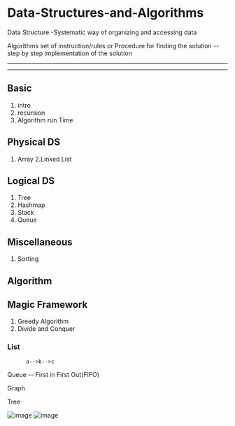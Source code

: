 # Data-Structures-and-Algorithms

Data Structure -Systematic way of organizing and accessing data

Algorithms set of instruction/rules or Procedure for finding the solution -- step by step implementation of the solution

----------------------
----------------------

## Basic 
  1. intro
  2. recursion
  3. Algorithm run Time

## Physical DS
  1. Array
  2.Linked List

## Logical DS
  1. Tree
  2. Hashmap
  3. Stack
  4. Queue

## Miscellaneous
  1. Sorting

## Algorithm
## Magic Framework
  1. Greedy Algorithm
  2. Divide and Conquer


### List
          a-->b-->c
 Queue --
 First in First Out(FIFO)

 Graph


 Tree
 
 ![image](https://user-images.githubusercontent.com/65329245/171996870-047b6a07-15d6-4f47-a428-aa8d5cd7a49e.png)
 ![image](https://user-images.githubusercontent.com/65329245/171996875-cf1b4911-12eb-4122-bffd-d765a2e447bd.png)

